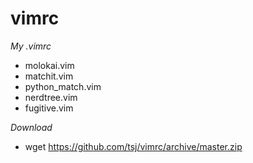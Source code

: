 vimrc
=====

*My .vimrc*

* molokai.vim
* matchit.vim
* python_match.vim
* nerdtree.vim
* fugitive.vim

*Download*
* wget https://github.com/tsj/vimrc/archive/master.zip
